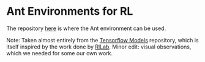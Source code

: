 # Ant Environments for RL

The repository [here](https://github.com/HIRO-group/hiro-robot-envs) is where the Ant environment can be used.

Note: Taken almost entirely from the [Tensorflow Models](https://github.com/tensorflow/models/tree/master/research/efficient-hrl/environments) repository, which is itself inspired by the work done by [RlLab](https://github.com/rll/rllab/blob/master/rllab/envs/mujoco/). Minor edit: visual observations, which we needed for some our own work.
